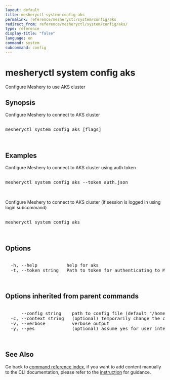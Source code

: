 ```yaml
---
layout: default
title: mesheryctl-system-config-aks
permalink: reference/mesheryctl/system/config/aks
redirect_from: reference/mesheryctl/system/config/aks/
type: reference
display-title: "false"
language: en
command: system
subcommand: config
---
```


# mesheryctl system config aks

Configure Meshery to use AKS cluster

## Synopsis

Configure Meshery to connect to AKS cluster
<pre class='codeblock-pre'>
<div class='codeblock'>
mesheryctl system config aks [flags]

</div>
</pre> 

## Examples

Configure Meshery to connect to AKS cluster using auth token
<pre class='codeblock-pre'>
<div class='codeblock'>
mesheryctl system config aks --token auth.json

</div>
</pre> 

Configure Meshery to connect to AKS cluster (if session is logged in using login subcommand)
<pre class='codeblock-pre'>
<div class='codeblock'>
mesheryctl system config aks

</div>
</pre> 

## Options

<pre class='codeblock-pre'>
<div class='codeblock'>
  -h, --help           help for aks
  -t, --token string   Path to token for authenticating to Meshery API

</div>
</pre>

## Options inherited from parent commands

<pre class='codeblock-pre'>
<div class='codeblock'>
      --config string    path to config file (default "/home/aadhitya/.meshery/config.yaml")
  -c, --context string   (optional) temporarily change the current context.
  -v, --verbose          verbose output
  -y, --yes              (optional) assume yes for user interactive prompts.

</div>
</pre>

## See Also

Go back to [command reference index](/reference/mesheryctl/), if you want to add content manually to the CLI documentation, please refer to the [instruction](/project/contributing/contributing-cli#preserving-manually-added-documentation) for guidance.
